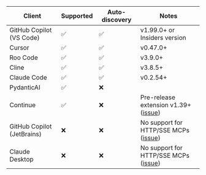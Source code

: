 | Client                     | Supported | Auto-discovery | Notes                                     |
| -------------------------- | --------- | -------------- | ----------------------------------------- |
| GitHub Copilot (VS Code)   | ✅        | ✅             | v1.99.0+ or Insiders version              |
| Cursor                     | ✅        | ✅             | v0.47.0+                                  |
| Roo Code                   | ✅        | ✅             | v3.9.0+                                   |
| Cline                      | ✅        | ✅             | v3.8.5+                                   |
| Claude Code                | ✅        | ✅             | v0.2.54+                                  |
| PydanticAI                 | ✅        | ❌             |                                           |
| Continue                   | ✅        | ❌             | Pre-release extension v1.39+ ([issue][1]) |
| GitHub Copilot (JetBrains) | ❌        | ❌             | No support for HTTP/SSE MCPs ([issue][2]) |
| Claude Desktop             | ❌        | ❌             | No support for HTTP/SSE MCPs ([issue][3]) |

[1]: https://github.com/continuedev/continue/issues/5359
[2]: https://github.com/microsoft/copilot-intellij-feedback/issues/224
[3]: https://github.com/orgs/modelcontextprotocol/discussions/16
